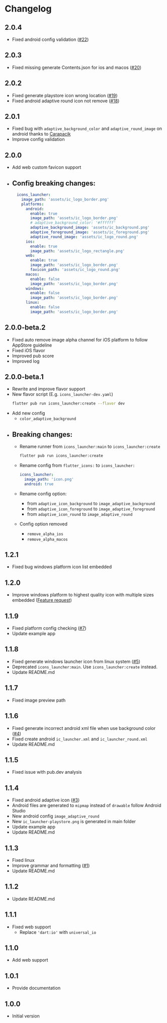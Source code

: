 # Changelog

## 2.0.4
 - Fixed android config validation ([#22](https://github.com/mrrhak/icons_launcher/issues/22))

## 2.0.3
 - Fixed missing generate Contents.json for ios and macos ([#20](https://github.com/mrrhak/icons_launcher/issues/20))

## 2.0.2
 - Fixed generate playstore icon wrong location ([#19](https://github.com/mrrhak/icons_launcher/issues/19))
 - Fixed android adaptive round icon not remove ([#18](https://github.com/mrrhak/icons_launcher/issues/18))

## 2.0.1
 - Fixed bug with `adaptive_background_color` and `adaptive_round_image` on android thanks to [Carapacik](https://github.com/mrrhak/icons_launcher/pull/17)
 - Improve config validation

## 2.0.0
 - Add web custom favicon support 
 - ## Config breaking changes:

    ```yaml
      icons_launcher:
        image_path: 'assets/ic_logo_border.png'
        platforms:
          android:
            enable: true
            image_path: 'assets/ic_logo_border.png'
            # adaptive_background_color: '#ffffff'
            adaptive_background_image: 'assets/ic_background.png'
            adaptive_foreground_image: 'assets/ic_foreground.png'
            adaptive_round_image: 'assets/ic_logo_round.png'
          ios:
            enable: true
            image_path: 'assets/ic_logo_rectangle.png'
          web:
            enable: true
            image_path: 'assets/ic_logo_border.png'
            favicon_path: 'assets/ic_logo_round.png'
          macos:
            enable: false
            image_path: 'assets/ic_logo_border.png'
          windows:
            enable: false
            image_path: 'assets/ic_logo_border.png'
          linux:
            enable: false
            image_path: 'assets/ic_logo_border.png'
    ```

## 2.0.0-beta.2
 - Fixed auto remove image alpha channel for iOS platform to follow AppStore guideline
 - Fixed iOS flavor
 - Improved pub score
 - Improved log

## 2.0.0-beta.1
 - Rewrite and improve flavor support
 - New flavor script (E.g. `icons_launcher-dev.yaml`)
     ```sh
     flutter pub run icons_launcher:create --flavor dev
     ```
 - Add new config
   - `color_adaptive_background`
 - ## Breaking changes:
   - Rename runner from `icons_launcher:main` to  `icons_launcher:create`

      ```sh
      flutter pub run icons_launcher:create
      ```
   - Rename config from `flutter_icons:` to `icons_launcher:`

      ```yaml
      icons_launcher:
        image_path: 'icon.png'
        android: true
      ```
   - Rename config option:
     - from `adaptive_icon_background` to `image_adaptive_background`
     - from `adaptive_icon_foreground` to `image_adaptive_foreground`
     - from `adaptive_icon_round` to `image_adaptive_round`
   - Config option removed
     - `remove_alpha_ios`
     - `remove_alpha_macos`

## 1.2.1
 - Fixed bug windows platform icon list embedded

## 1.2.0
 - Improve windows platform to highest quality icon with multiple sizes embedded ([Feature request](https://github.com/mrrhak/icons_launcher/issues/8))

## 1.1.9
 - Fixed platform config checking ([#7](https://github.com/mrrhak/icons_launcher/issues/7))
 - Update example app

## 1.1.8
 - Fixed generate windows launcher icon from linux system ([#5](https://github.com/mrrhak/icons_launcher/issues/5))
 - Deprecated `icons_launcher:main`. Use `icons_launcher:create` instead.
 - Update README.md

## 1.1.7
 - Fixed image preview path

## 1.1.6
 - Fixed generate incorrect android xml file when use background color ([#4](https://github.com/mrrhak/icons_launcher/issues/4))
 - Fixed create android `ic_launcher.xml` and `ic_launcher_round.xml`
 - Update README.md

## 1.1.5
 - Fixed issue with pub.dev analysis

## 1.1.4
 - Fixed android adaptive icon ([#3](https://github.com/mrrhak/icons_launcher/issues/3))
 - Android files are generated to `mipmap` instead of `drawable` follow Android Studio
 - New android config `image_adaptive_round`
 - New `ic_launcher-playstore.png` is generated in main folder
 - Update example app
 - Update README.md

## 1.1.3
 - Fixed linux
 - Improve grammar and formatting ([#1](https://github.com/mrrhak/icons_launcher/pull/1))
 - Update README.md

## 1.1.2
 - Update README.md

## 1.1.1
 - Fixed web support
   - Replace `'dart:io'` with `universal_io`

## 1.1.0
 - Add web support

## 1.0.1
 - Provide documentation

## 1.0.0

- Initial version
